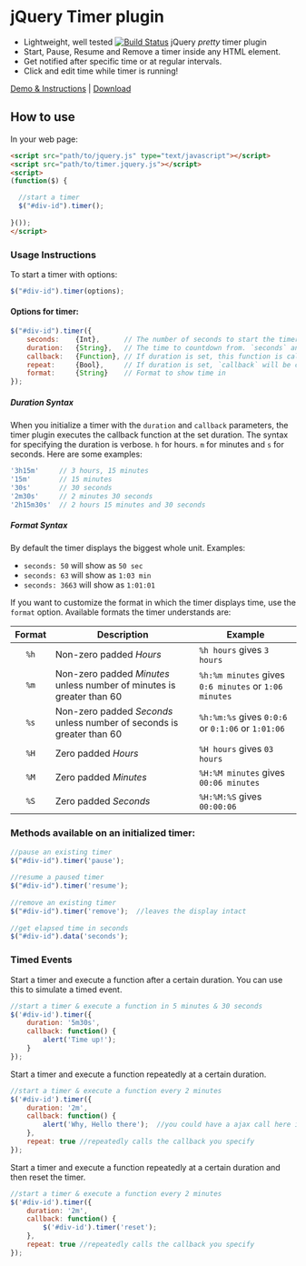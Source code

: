 # jQuery Timer plugin

- Lightweight, well tested [![Build Status](https://api.travis-ci.org/walmik/timer.jquery.png)](http://travis-ci.org/walmik/timer.jquery) jQuery *pretty* timer plugin
- Start, Pause, Resume and Remove a timer inside any HTML element.
- Get notified after specific time or at regular intervals.
- Click and edit time while timer is running!

[Demo & Instructions][demo] | [Download][min]

[demo]: http://jquerytimer.com/
[min]: https://github.com/walmik/timer.jquery/archive/master.zip

## How to use

In your web page:

```html
<script src="path/to/jquery.js" type="text/javascript"></script>
<script src="path/to/timer.jquery.js"></script>
<script>
(function($) {

  //start a timer
  $("#div-id").timer();
  
}());
</script>
```

### Usage Instructions

To start a timer with options:
```javascript
$("#div-id").timer(options);
```

#### Options for timer:

```javascript
$("#div-id").timer({
	seconds:	{Int},		// The number of seconds to start the timer from
	duration: 	{String},	// The time to countdown from. `seconds` and `duration` are mutually exclusive
	callback: 	{Function},	// If duration is set, this function is called after `duration` has elapsed
	repeat: 	{Bool},		// If duration is set, `callback` will be called repeatedly
	format:		{String}	// Format to show time in
});
```

##### Duration Syntax

When you initialize a timer with the `duration` and `callback` parameters, the timer plugin executes the callback function at the set duration. The syntax for specifying the duration is verbose. `h` for hours. `m` for minutes and `s` for seconds. Here are some examples:

```javascript
'3h15m'		// 3 hours, 15 minutes
'15m'		// 15 minutes
'30s'		// 30 seconds
'2m30s'		// 2 minutes 30 seconds
'2h15m30s'	// 2 hours 15 minutes and 30 seconds
```

##### Format Syntax

By default the timer displays the biggest whole unit. Examples: 
* `seconds: 50` will show as `50 sec`
* `seconds: 63` will show as `1:03 min`
* `seconds: 3663` will show as `1:01:01`

If you want to customize the format in which the timer displays time, use the `format` option. Available formats the timer understands are:

| Format | Description | Example |
|:------:|-------------|---------|
| `%h` | Non-zero padded *Hours* | `%h hours` gives `3 hours` |
| `%m` | Non-zero padded *Minutes* unless number of minutes is greater than 60 | `%h:%m minutes` gives `0:6 minutes` or `1:06 minutes` |
| `%s` | Non-zero padded *Seconds* unless number of seconds is greater than 60 | `%h:%m:%s` gives `0:0:6` or `0:1:06` or `1:01:06` |
| `%H` | Zero padded *Hours* | `%H hours` gives `03 hours` |
| `%M` | Zero padded *Minutes* | `%H:%M minutes` gives `00:06 minutes` |
| `%S` | Zero padded *Seconds* | `%H:%M:%S` gives `00:00:06` |

### Methods available on an initialized timer:

```javascript
//pause an existing timer
$("#div-id").timer('pause');
  
//resume a paused timer
$("#div-id").timer('resume');
  
//remove an existing timer
$("#div-id").timer('remove');  //leaves the display intact
  
//get elapsed time in seconds
$("#div-id").data('seconds');
```


### Timed Events

Start a timer and execute a function after a certain duration. You can use this to simulate a timed event.

```javascript
//start a timer & execute a function in 5 minutes & 30 seconds
$('#div-id').timer({
	duration: '5m30s',
	callback: function() {
		alert('Time up!');
	}
});

```

Start a timer and execute a function repeatedly at a certain duration. 

```javascript
//start a timer & execute a function every 2 minutes
$('#div-id').timer({
	duration: '2m',
	callback: function() {
		alert('Why, Hello there');	//you could have a ajax call here instead
	},
	repeat: true //repeatedly calls the callback you specify
});
```

Start a timer and execute a function repeatedly at a certain duration and then reset the timer.

```javascript
//start a timer & execute a function every 2 minutes
$('#div-id').timer({
	duration: '2m',
	callback: function() {
		$('#div-id').timer('reset');
	},
	repeat: true //repeatedly calls the callback you specify
});
```
